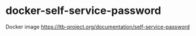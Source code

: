 # docker-self-service-password
Docker image https://ltb-project.org/documentation/self-service-password
